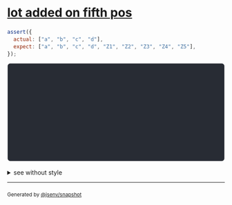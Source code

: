 # [lot added on fifth pos](../../array.test.js#L196)

```js
assert({
  actual: ["a", "b", "c", "d"],
  expect: ["a", "b", "c", "d", "Z1", "Z2", "Z3", "Z4", "Z5"],
});
```

![img](throw.svg)

<details>
  <summary>see without style</summary>

```console
AssertionError: actual and expect are different

actual: [
  ↑ 2 values ↑
  "c",
  "d",
]
expect: [
  ↑ 3 values ↑
  "d",
  "Z1",
  "Z2",
  ↓ 3 values ↓
]
```

</details>

---
<sub>
  Generated by <a href="https://github.com/jsenv/core/tree/main/packages/independent/snapshot">@jsenv/snapshot</a>
</sub>
